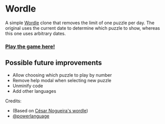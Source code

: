 # Wordle
A simple [Wordle](https://www.powerlanguage.co.uk/wordle/) clone that removes the limit of one puzzle per day. The original uses the current date to determine which puzzle to show, whereas this one uses arbitrary dates.

### [Play the game here!](https://rewordlebot.netlify.app/)


## Possible future improvements
 - Allow choosing which puzzle to play by number
 - Remove help modal when selecting new puzzle
 - Unminify code
 - Add other languages

Credits: 
- (Based on [César Nogueira's wordle](http://cesarnogueira.com/wordle))
- [@powerlanguage](https://github.com/powerlanguage)
